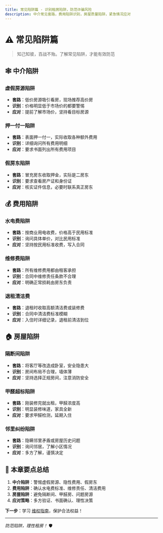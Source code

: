 ```yaml
---
title: 常见陷阱篇 - 识别租房陷阱，防范诈骗风险
description: 中介常见套路，费用陷阱识别，房屋质量陷阱，紧急情况应对
---
```


# ⚠️ 常见陷阱篇

> 知己知彼，百战不殆。了解常见陷阱，才能有效防范

## 🕸️ 中介陷阱

### 虚假房源陷阱

- **套路**：低价房源吸引看房，现场推荐高价房
- **识别**：价格明显低于市场价的都要警惕
- **应对**：提前了解市场价，坚持看目标房源

### 押一付一陷阱

- **套路**：表面押一付一，实际收取各种额外费用
- **识别**：详细询问所有费用明细
- **应对**：要求书面列出所有费用项目

### 假房东陷阱

- **套路**：冒充房东收取押金，实际是二房东
- **识别**：要求查看房产证和身份证
- **应对**：核实证件信息，必要时联系真正房东

## 💰 费用陷阱

### 水电费陷阱

- **套路**：按商业用电收费，价格高于民用标准
- **识别**：询问具体单价，对比民用标准
- **应对**：坚持按民用标准收费，写入合同

### 维修费陷阱

- **套路**：所有维修费用都由租客承担
- **识别**：合同中维修责任条款不合理
- **应对**：明确正常损耗由房东负责

### 退租清洁费

- **套路**：退租时收取高额清洁费或装修费
- **识别**：合同中清洁费标准模糊
- **应对**：入住时详细记录，退租前清洁到位

## 🏠 房屋陷阱

### 隔断间陷阱

- **套路**：将客厅等改造成卧室，安全隐患大
- **识别**：房间布局不合理，墙体薄
- **应对**：坚持选择正规房间，注意消防安全

### 甲醛超标陷阱

- **套路**：刚装修完就出租，甲醛浓度高
- **识别**：明显装修味道，家具全新
- **应对**：要求甲醛检测，延期入住

### 邻里纠纷陷阱

- **套路**：隐瞒邻里矛盾或房屋历史问题
- **识别**：询问邻居，了解小区情况
- **应对**：多方了解，谨慎决定

## 🎯 本章要点总结

1. **中介陷阱**：警惕虚假房源、隐性费用、假房东
2. **费用陷阱**：确认水电费标准、维修责任、清洁费用
3. **房屋陷阱**：避免隔断间、甲醛房、问题房源
4. **应对策略**：多方验证、书面确认、理性决策

**下一步**：学习 [维权指南](./rights)，保护合法权益！

---

*防范陷阱，理性租房！* 🛡️
